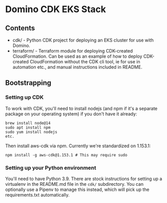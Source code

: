# Domino CDK EKS Stack

## Contents

* cdk/ - Python CDK project for deploying an EKS cluster for use with Domino.
* terraform/ - Terraform module for deploying CDK-created CloudFormation. Can be used as an example of how to deploy CDK-created CloudFormation without the CDK cli tool, ie for use in automation etc., and manual instructions included in README.

## Bootstrapping

### Setting up CDK

To work with CDK, you'll need to install nodejs (and npm if it's a separate package on your operating system) if you don't have it already:

    brew install node@14
    sudo apt install npm
    sudo yum install nodejs
    etc.

Then install aws-cdk via npm. Currently we're standardized on 1.153.1:

    npm install -g aws-cdk@1.153.1 # This may require sudo

### Setting up your Python environment

You'll need to have Python 3.9. There are stock instructions for setting up a virtualenv in the README.md file in the `cdk/` subdirectory. You can optionally use a Pipenv to manage this instead, which will pick up the requirements.txt automatically.
